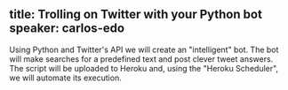 title: Trolling on Twitter with your Python bot
speaker: carlos-edo
---
Using Python and Twitter's API we will create an "intelligent" bot.  The bot will make searches for a predefined text and post clever tweet answers.
The script will be uploaded to Heroku and, using the "Heroku Scheduler", we will automate its execution.
